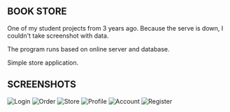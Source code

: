 **BOOK STORE**
--------------
One of my student projects from 3 years ago. Because the serve is down, I couldn't take screenshot with data.

The program runs based on online server and database.

Simple store application.

**SCREENSHOTS**
---------------
![Login](https://user-images.githubusercontent.com/63978053/164000567-1fb56776-ec39-46b2-89b5-4bab006895f6.png)
![Order](https://user-images.githubusercontent.com/63978053/164000559-324fbc9d-0c4c-40eb-8a09-c4c3dfd447e5.png)
![Store](https://user-images.githubusercontent.com/63978053/164000561-fbaa0c4b-5667-41af-9e4f-42d82101d037.png)
![Profile](https://user-images.githubusercontent.com/63978053/164000562-c5617a07-a2bc-4c3e-aea4-757647ea6be0.png)
![Account](https://user-images.githubusercontent.com/63978053/164000564-7ee49d61-49ed-4d5b-8aab-cde3b37004c6.png)
![Register](https://user-images.githubusercontent.com/63978053/164000570-7a0c2336-8548-4755-abd3-d3eb4ad2658c.png)
